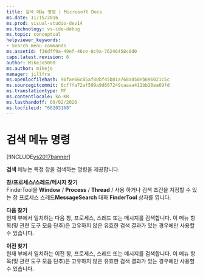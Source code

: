 ```yaml
---
title: 검색 메뉴 명령 | Microsoft Docs
ms.date: 11/15/2016
ms.prod: visual-studio-dev14
ms.technology: vs-ide-debug
ms.topic: conceptual
helpviewer_keywords:
- Search menu commands
ms.assetid: f36dff9a-49ef-46ce-8c9a-76246458c0d0
caps.latest.revision: 6
author: MikeJo5000
ms.author: mikejo
manager: jillfra
ms.openlocfilehash: 96fae66c85af80bf45b81a768a858eb696021c5c
ms.sourcegitcommit: 6cfffa72af599a9d667249caaaa411bb28ea69fd
ms.translationtype: MT
ms.contentlocale: ko-KR
ms.lasthandoff: 09/02/2020
ms.locfileid: "68203168"
---
```

# <a name="search-menu-commands"></a>검색 메뉴 명령
[!INCLUDE[vs2017banner](../includes/vs2017banner.md)]

**검색** 메뉴는 특정 창을 검색하는 명령을 제공합니다.  
  
 **창/프로세스/스레드/메시지 찾기**  
 FinderTool을 **Window** / **Process** / **Thread** / 사용 하거나 검색 조건을 지정할 수 있는 창 프로세스 스레드**MessageSearch** 대화 **FinderTool** 상자를 엽니다.  
  
 **다음 찾기**  
 현재 뷰에서 일치하는 다음 창, 프로세스, 스레드 또는 메시지를 검색합니다. 이 메뉴 항목(및 관련 도구 모음 단추)은 고유하지 않은 유효한 검색 결과가 있는 경우에만 사용할 수 있습니다.  
  
 **이전 찾기**  
 현재 뷰에서 일치하는 이전 창, 프로세스, 스레드 또는 메시지를 검색합니다. 이 메뉴 항목(및 관련 도구 모음 단추)은 고유하지 않은 유효한 검색 결과가 있는 경우에만 사용할 수 있습니다.

